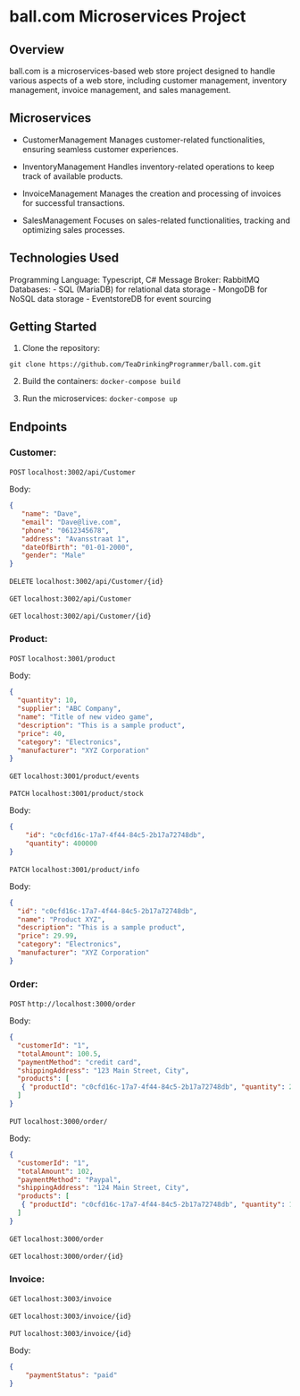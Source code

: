# ball.com Microservices Project
## Overview

ball.com is a microservices-based web store project designed to handle various aspects of a web store, including customer management, inventory management, invoice management, and sales management.

## Microservices

- CustomerManagement
      Manages customer-related functionalities, ensuring seamless customer experiences.

- InventoryManagement
      Handles inventory-related operations to keep track of available products.

- InvoiceManagement
      Manages the creation and processing of invoices for successful transactions.

- SalesManagement
      Focuses on sales-related functionalities, tracking and optimizing sales processes.

## Technologies Used

Programming Language: Typescript, C#
Message Broker: RabbitMQ
Databases:
    - SQL (MariaDB) for relational data storage
    - MongoDB for NoSQL data storage
    - EventstoreDB for event sourcing

## Getting Started

1. Clone the repository:

`git clone https://github.com/TeaDrinkingProgrammer/ball.com.git`

2. Build the containers:
`docker-compose build`

2. Run the microservices:
`docker-compose up`

## Endpoints
### Customer:
`POST` `localhost:3002/api/Customer`

Body:
```json
{
   "name": "Dave",
   "email": "Dave@live.com",
   "phone": "0612345678",
   "address": "Avansstraat 1",
   "dateOfBirth": "01-01-2000",
   "gender": "Male"
}
```
`DELETE` `localhost:3002/api/Customer/{id}`

`GET` `localhost:3002/api/Customer`

`GET` `localhost:3002/api/Customer/{id}`

### Product:
`POST` `localhost:3001/product`

Body:
```json
{
  "quantity": 10,
  "supplier": "ABC Company",
  "name": "Title of new video game",
  "description": "This is a sample product",
  "price": 40,
  "category": "Electronics",
  "manufacturer": "XYZ Corporation"
}
```

`GET` `localhost:3001/product/events`

`PATCH` `localhost:3001/product/stock`

Body:
```json
{
    "id": "c0cfd16c-17a7-4f44-84c5-2b17a72748db",
    "quantity": 400000
}
```

`PATCH` `localhost:3001/product/info`

Body:
```json
{
  "id": "c0cfd16c-17a7-4f44-84c5-2b17a72748db",
  "name": "Product XYZ",
  "description": "This is a sample product",
  "price": 29.99,
  "category": "Electronics",
  "manufacturer": "XYZ Corporation"
}
```

### Order:

`POST` `http://localhost:3000/order`

Body:
```json
{
  "customerId": "1",
  "totalAmount": 100.5,
  "paymentMethod": "credit card",
  "shippingAddress": "123 Main Street, City",
  "products": [
   { "productId": "c0cfd16c-17a7-4f44-84c5-2b17a72748db", "quantity": 20 }
  ]
}
```

`PUT` `localhost:3000/order/`

Body:
```json
{
  "customerId": "1",
  "totalAmount": 102,
  "paymentMethod": "Paypal",
  "shippingAddress": "124 Main Street, City",
  "products": [
   { "productId": "c0cfd16c-17a7-4f44-84c5-2b17a72748db", "quantity": 10 }
  ]
}
```

`GET` `localhost:3000/order`

`GET` `localhost:3000/order/{id}`

### Invoice:

`GET` `localhost:3003/invoice`

`GET` `localhost:3003/invoice/{id}`

`PUT` `localhost:3003/invoice/{id}`

Body:
```json
{
    "paymentStatus": "paid"
}
```
